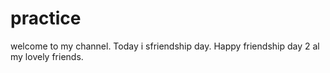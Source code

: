 # practice
welcome to my channel.
Today i sfriendship day.
Happy friendship day 2 al my lovely friends.
